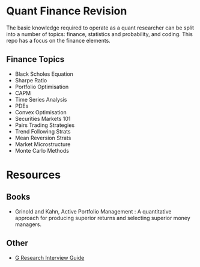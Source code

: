 # Quant Finance Revision
The basic knowledge required to operate as a quant researcher can be split into
a number of topics: finance, statistics and probability, and coding. This repo
has a focus on the finance elements.

## Finance Topics
* Black Scholes Equation
* Sharpe Ratio
* Portfolio Optimisation
* CAPM
* Time Series Analysis
* PDEs
* Convex Optimisation
* Securities Markets 101
* Pairs Trading Strategies
* Trend Following Strats
* Mean Reversion Strats
* Market Microstructure
* Monte Carlo Methods

# Resources
## Books
* Grinold and Kahn, Active Portfolio Management : A quantitative approach for producing superior returns and selecting
superior money managers.

## Other
* [G Research Interview Guide](https://www.gresearch.co.uk/wp-content/uploads/2019/12/Quant-Research-Preparation.pdf)
